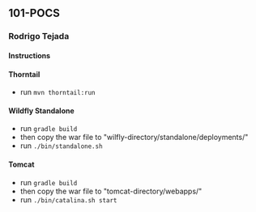 ## 101-POCS

### Rodrigo Tejada

#### Instructions


#### Thorntail
- run ```mvn thorntail:run```


#### Wildfly Standalone
- run ```gradle build```
- then copy the war file to "wilfly-directory/standalone/deployments/"
- run ```./bin/standalone.sh```

#### Tomcat 
- run ```gradle build```
- then copy the war file to "tomcat-directory/webapps/"
- run ```./bin/catalina.sh start```

